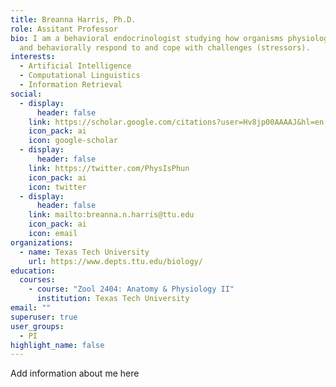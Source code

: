 ```yaml
---
title: Breanna Harris, Ph.D.
role: Assitant Professor
bio: I am a behavioral endocrinologist studying how organisms physiologically
  and behaviorally respond to and cope with challenges (stressors).
interests:
  - Artificial Intelligence
  - Computational Linguistics
  - Information Retrieval
social:
  - display:
      header: false
    link: https://scholar.google.com/citations?user=Hv8jp00AAAAJ&hl=en
    icon_pack: ai
    icon: google-scholar
  - display:
      header: false
    link: https://twitter.com/PhysIsPhun
    icon_pack: ai
    icon: twitter
  - display:
      header: false
    link: mailto:breanna.n.harris@ttu.edu
    icon_pack: ai
    icon: email
organizations:
  - name: Texas Tech University
    url: https://www.depts.ttu.edu/biology/
education:
  courses:
    - course: "Zool 2404: Anatomy & Physiology II"
      institution: Texas Tech University
email: ""
superuser: true
user_groups:
  - PI
highlight_name: false
---
```

A﻿dd information about me here
